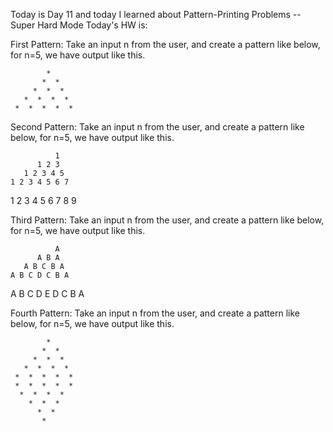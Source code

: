 Today is Day 11 and today I learned about Pattern-Printing Problems -- Super Hard Mode
Today's HW is:

First Pattern: Take an input n from the user, and create a pattern like below, for n=5, we have output like this.

            *
           *  *
         *  *  *
       *  *  *  *
     *  *  *  *  *

Second Pattern: Take an input n from the user, and create a pattern like below, for n=5, we have output like this.

              1
          1 2 3
       1 2 3 4 5
    1 2 3 4 5 6 7

1 2 3 4 5 6 7 8 9

Third Pattern: Take an input n from the user, and create a pattern like below, for n=5, we have output like this.

              A
          A B A
       A B C B A
    A B C D C B A

A B C D E D C B A

Fourth Pattern: Take an input n from the user, and create a pattern like below, for n=5, we have output like this.

            *
           *  *
         *  *  *
       *  *  *  *
     *  *  *  *  *
     *  *  *  *  *
      *  *  *  *
        *  *  *
          *  *
           *
